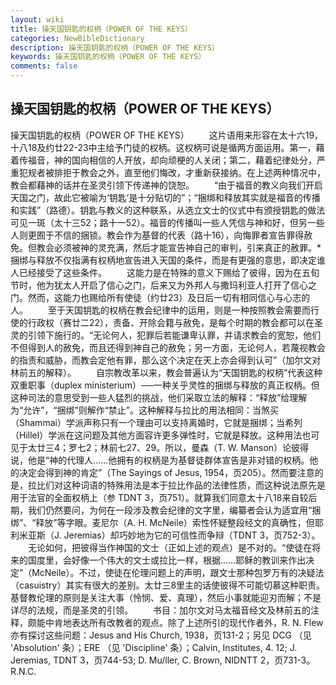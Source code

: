 ```yaml
---
layout: wiki
title: 操天国钥匙的权柄（POWER OF THE KEYS）
categories: NewBibleDictionary
description: 操天国钥匙的权柄（POWER OF THE KEYS）
keywords: 操天国钥匙的权柄（POWER OF THE KEYS）
comments: false
---
```


## 操天国钥匙的权柄（POWER OF THE KEYS）



操天国钥匙的权柄（POWER OF THE KEYS）
　　这片语用来形容在太十六19，十八18及约廿22-23中主给予门徒的权柄。这权柄可说是循两方面运用。第一，藉着传福音，神的国向相信的人开放，却向顽梗的人关闭；第二，藉着纪律处分，严重犯规者被排拒于教会之外，直至他们悔改，才重新获接纳。在上述两种情况中，教会都藉神的话并在圣灵引领下传递神的饶恕。
　　“由于福音的教义向我们开启天国之门，故此它被喻为‘钥匙’是十分贴切的”；“捆绑和释放其实就是福音的传播和实践”（路德）。钥匙与教义的这种联系，从选立文士的仪式中有颁授钥匙的做法可见一斑（太十三52；路十一52）。福音的传播叫一些人凭信与神和好，但另一些人则更囿于不信的捆锁。教会作为基督的代表（路十16），向悔罪者宣告罪得赦免。但教会必须被神的灵充满，然后才能宣告神自己的审判，引来真正的赦罪。*捆绑与释放不仅指满有权柄地宣告进入天国的条件，而是有更强的意思，即决定谁人已经接受了这些条件。
　　这能力是在特殊的意义下赐给了彼得，因为在五旬节时，他为犹太人开启了信心之门，后来又为外邦人与撒玛利亚人打开了信心之门。然而，这能力也赐给所有使徒（约廿23）及日后一切有相同信心与心志的人。
　　至于天国钥匙的权柄在教会纪律中的运用，则是一种按照教会需要而行使的行政权（赛廿二22），责备、开除会籍与赦免，是每个时期的教会都可以在圣灵的引领下施行的。“无论何人，犯罪后若能谦卑认罪，并请求教会的宽恕，他们不但得到人的赦免，而且还得到神自己的赦免；另一方面，无论何人，若蔑视教会的指责和威胁，而教会定他有罪，那么这个决定在天上亦会得到认可”（加尔文对林前五的解释）。
　　自宗教改革以来，教会普遍认为“天国钥匙的权柄”代表这种双重职事（duplex ministerium）──一种关乎灵性的捆绑与释放的真正权柄。但这种司法的意思受到一些人猛烈的挑战，他们采取立法的解释：“释放”给理解为“允许”，“捆绑”则解作“禁止”。这种解释与拉比的用法相同：当煞买（Shammai）学派声称只有一个理由可以支持离婚时，它就是捆绑；当希列（Hillel）学派在这问题及其他方面容许更多弹性时，它就是释放。这种用法也可见于太廿三4；罗七2；林前七27、29。所以，曼森（T. W. Manson）论彼得说，他是“神的代理人……他拥有的权柄是为基督徒群体宣告是非对错的权柄。他的决定会得到神的肯定”（The Sayings of Jesus, 1954，页205）。然而要注意的是，拉比们对这种词语的特殊用法是本于拉比作品的法律性质，而这种说法原先是用于法官的全面权柄上（参 TDNT
3，页751）。就算我们同意太十八18来自较后期，我们仍然要问，为何在一段涉及教会纪律的文字里，编纂者会认为适宜用“捆绑”、“释放”等字眼。麦尼尔（A. H. McNeile）索性怀疑整段经文的真确性，但耶利米亚斯（J. Jeremias）却巧妙地为它的可信性而争辩（TDNT
3，页752-3）。
　　无论如何，把彼得当作神国的文士（正如上述的观点）是不对的。“使徒在将来的国度里，会好像一个伟大的文士或拉比一样，根据……耶稣的教训来作出决定”（McNeile）。不过，使徒在伦理问题上的声明，跟文士那种包罗万有的决疑法（casuistry）其实有很大的差别。太廿三8里主的话使彼得不可能切慕这种职责。基督教伦理的原则是关注大事（怜悯、爱、真理），然后小事就能迎刃而解；不是详尽的法规，而是圣灵的引领。
　　书目：加尔文对马太福音经文及林前五的注释，颇能中肯地表达所有改教者的观点。除了上述所引的现代作者外，R. N. Flew 亦有探讨这些问题：Jesus and His Church, 1938，页131-2；另见 DCG （见 'Absolution' 条）；ERE
（见 'Discipline' 条）；Calvin, Institutes, 4. 12; J. Jeremias, TDNT 3，页744-53; D. Mu/ller, C. Brown, NIDNTT 2，页731-3。
R.N.C.




